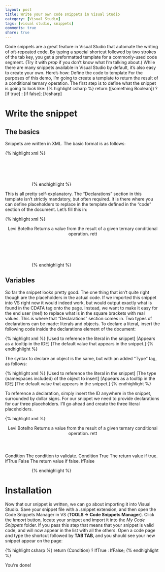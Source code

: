 ```yaml
---
layout: post
title: Write your own code snippets in Visual Studio
category: [Visual Studio]
tags: [visual studio, snippets]
comments: true
share: true
---
```

Code snippets are a great feature in Visual Studio that automate the writing of oft-repeated code. By typing a special shortcut followed by two strokes of the tab key, you get a preformatted template for a commonly-used code segment. (Try it with *prop* if you don’t know what I’m talking about.)
While there are many snippets available in Visual Studio by default, it’s also easy to create your own. Here’s how:
Define the code to template
For the purposes of this demo, I’m going to create a template to return the result of a conditional ternary operation. The first step is to define what the snippet is going to look like:
<a id="more"></a><a id="more-952"></a>
{% highlight csharp %}
return ([something Boolean]) ? [if true] : [if false];
[/csharp]

# Write the snippet

## The basics

Snippets are written in XML. The basic format is as follows:

{% highlight xml %}
<?xml version="1.0" encoding="utf-8" ?>
<CodeSnippets xmlns="http://schemas.microsoft.com/VisualStudio/2005/CodeSnippet">
    <CodeSnippet Format="1.0.0">
        <Header>
            <Title></Title>
            <Author></Author>
            <Description></Description>
            <Shortcut></Shortcut>
        </Header>
        <Snippet>
            <Declarations>
                <!-- This section is optional. -->
            </Declarations>
            <Code Language="csharp">
                <![CDATA[ CODE GOES HERE ]]>
            </Code>
        </Snippet>
    </CodeSnippet>
</CodeSnippets>
{% endhighlight %}

This is all pretty self-explanatory. The “Declarations” section in this template isn’t strictly mandatory, but often required. It is there where you can define placeholders to replace in the template defined in the “code” section of the document. Let’s fill this in:

{% highlight xml %}
<?xml version="1.0" encoding="utf-8" ?>
<CodeSnippets xmlns="http://schemas.microsoft.com/VisualStudio/2005/CodeSnippet">
    <CodeSnippet Format="1.0.0">
        <Header>
            <Title>Return Ternary Conditional</Title>
            <Author>Levi Botelho</Author>
            <Description>
                Returns a value from the result of a given ternary conditional operation.
            </Description>
            <Shortcut>rett</Shortcut>
        </Header>
        <Snippet>
            <Declarations>
                <!-- This section is optional. -->
            </Declarations>
            <Code Language="csharp">
                <![CDATA[return ([something Boolean]) ? [if true] : [if false];]]>
            </Code>
        </Snippet>
    </CodeSnippet>
</CodeSnippets>
{% endhighlight %}

## Variables

So far the snippet looks pretty good. The one thing that isn’t quite right though are the placeholders in the actual code. If we imported this snippet into VS right now it would indeed work, but would output exactly what is found in the CDATA tag onto the page. Instead, we want to make it easy for the end user (me!) to replace what is in the square brackets with real values. This is where that “Declarations” section comes in.
Two types of declarations can be made: literals and objects.
To declare a literal, insert the following code inside the declarations element of the document:

{% highlight xml %}
<ID>[Used to reference the literal in the snippet]</ID>
<ToolTip>[Appears as a tooltip in the IDE]</ToolTip>
<Default>[The default value that appears in the snippet.]</Default>
{% endhighlight %}

The syntax to declare an object is the same, but with an added “Type” tag, as follows:

{% highlight xml %}
<ID>[Used to reference the literal in the snippet]</ID>
<Type>[The type (namespaces included) of the object to insert]</Type>
<ToolTip>[Appears as a tooltip in the IDE]</ToolTip>
<Default>[The default value that appears in the snippet.]</Default>
{% endhighlight %}

To reference a declaration, simply insert the ID anywhere in the snippet, surrounded by dollar signs. For our snippet we need to provide declarations for our three placeholders. I’ll go ahead and create the three literal placeholders.

{% highlight xml %}
<?xml version="1.0" encoding="utf-8" ?>
<CodeSnippets xmlns="http://schemas.microsoft.com/VisualStudio/2005/CodeSnippet">
    <CodeSnippet Format="1.0.0">
        <Header>
            <Title>Return Ternary Conditional</Title>
            <Author>Levi Botelho</Author>
            <Description>
                Returns a value from the result of a given ternary conditional operation.
            </Description>
            <Shortcut>rett</Shortcut>
        </Header>
        <Snippet>
            <Declarations>
                <Literal>
                    <ID>Condition</ID>
                    <ToolTip>The condition to validate.</ToolTip>
                    <Default>Condition</Default>
                </Literal>
                <Literal>
                    <ID>True</ID>
                    <ToolTip>The return value if true.</ToolTip>
                    <Default>IfTrue</Default>
                </Literal>
                <Literal>
                    <ID>False</ID>
                    <ToolTip>The return value if false.</ToolTip>
                    <Default>IfFalse</Default>
                </Literal>
            </Declarations>
            <Code Language="csharp">
                <![CDATA[return ($Condition$) ? $True$ : $False$;]]>
            </Code>
        </Snippet>
    </CodeSnippet>
</CodeSnippets>
{% endhighlight %}

# Installation

Now that our snippet is written, we can go about importing it into Visual Studio. Save your snippet file with a .snippet extension, and then open the Code Snippets Manager in VS (**TOOLS -> Code Snippets Manager</strong>). Click the *Import</em> button, locate your snippet and import it into the <em>My Code Snippets* folder. If you pass this step that means that your snippet is valid code, and will now appear in the list with all the others. Open a code page and type the shortcut followed by <strong>TAB TAB**, and you should see your new snippet appear on the page:

{% highlight csharp %}
return (Condition) ? IfTrue : IfFalse;
{% endhighlight %}

You're done!

